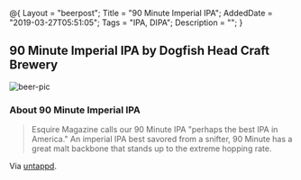 @{
 Layout = "beerpost";
 Title = "90 Minute Imperial IPA";
 AddedDate = "2019-03-27T05:51:05";
 Tags = "IPA, DIPA";
 Description = "";
 }
 

## 90 Minute Imperial IPA by Dogfish Head Craft Brewery

![beer-pic]

### About 90 Minute Imperial IPA

> Esquire Magazine calls our 90 Minute IPA "perhaps the best IPA in America." An imperial IPA best savored from a snifter, 90 Minute has a great malt backbone that stands up to the extreme hopping rate.

Via [untappd][untappd-url].

[untappd-url]: <https://untappd.com//b/dogfish-head-craft-brewery-90-minute-imperial-ipa/8056>
[beer-pic]: https://jasonpowley.com/assets/img/2019-03-27-90-minute-imperial-ipa.jpeg "90 Minute Imperial IPA by Dogfish Head Craft Brewery"
